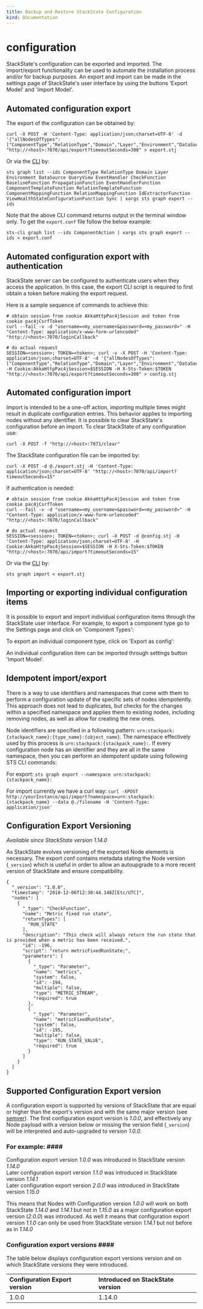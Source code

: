 ```yaml
---
title: Backup and Restore StackState Configuration
kind: Documentation
---
```


# configuration

StackState's configuration can be exported and imported. The import/export functionality can be used to automate the installation process and/or for backup purposes. An export and import can be made in the settings page of StackState's user interface by using the buttons 'Export Model' and 'Import Model'.

## Automated configuration export

The export of the configuration can be obtained by:

```text
curl -X POST -H 'Content-Type: application/json;charset=UTF-8' -d '{"allNodesOfTypes":["ComponentType","RelationType","Domain","Layer","Environment","DataSource","QueryView","EventHandler","CheckFunction","BaselineFunction","PropagationFunction","EventHandlerFunction","ComponentTemplateFunction","RelationTemplateFunction","ComponentMappingFunction","RelationMappingFunction","IdExtractorFunction","ViewHealthStateConfigurationFunction","Sync"]}' "http://<host>:7070/api/export?timeoutSeconds=300" > export.stj
```

Or via the [CLI](https://github.com/mpvvliet/stackstate-docs/tree/0f69067c340456b272cfe50e249f4f4ee680f8d9/setup/cli/README.md) by:

```text
sts graph list --ids ComponentType RelationType Domain Layer Environment DataSource QueryView EventHandler CheckFunction BaselineFunction PropagationFunction EventHandlerFunction ComponentTemplateFunction RelationTemplateFunction ComponentMappingFunction RelationMappingFunction IdExtractorFunction ViewHealthStateConfigurationFunction Sync | xargs sts graph export --ids
```

Note that the above CLI command returns output in the terminal window only. To get the `export.conf` file follow the below example:

```text
sts-cli graph list --ids ComponentAction | xargs sts graph export --ids < export.conf
```

## Automated configuration export with authentication

StackState server can be configured to authenticate users when they access the application. In this case, the export CLI script is required to first obtain a token before making the export request.

Here is a sample sequence of commands to achieve this:

```text
# obtain session from cookie AkkaHttpPac4jSession and token from cookie pac4jCsrfToken
curl --fail -v -d "username=<my_username>&password=<my_password>" -H "Content-Type: application/x-www-form-urlencoded" "http://<host>:7070/loginCallback"

# do actual request
SESSION=<session>; TOKEN=<token>; curl -v -X POST -H 'Content-Type: application/json;charset=UTF-8' -d '{"allNodesOfTypes":["ComponentType","RelationType","Domain","Layer","Environment","DataSource","QueryView","EventHandler","CheckFunction","BaselineFunction","PropagationFunction","EventHandlerFunction","ComponentTemplateFunction","RelationTemplateFunction","ComponentMappingFunction","RelationMappingFunction","IdExtractorFunction","ViewHealthStateConfigurationFunction","Sync"]}' -H Cookie:AkkaHttpPac4jSession=$SESSION -H X-Sts-Token:$TOKEN "http://<host>:7070/api/export?timeoutSeconds=300" > config.stj
```

## Automated configuration import

Import is intended to be a one-off action, importing multiple times might result in duplicate configuration entries. This behavior applies to importing nodes without any identifier. It is possible to clear StackState's configuration before an import. To clear StackState of any configuration use:

```text
curl -X POST -f "http://<host>:7071/clear"
```

The StackState configuration file can be imported by:

```text
curl -X POST -d @./export.stj -H 'Content-Type: application/json;charset=UTF-8' "http://<host>:7070/api/import?timeoutSeconds=15"
```

If authentication is needed:

```text
# obtain session from cookie AkkaHttpPac4jSession and token from cookie pac4jCsrfToken
curl --fail -v -d "username=<my_username>&password=<my_password>" -H "Content-Type: application/x-www-form-urlencoded" "http://<host>:7070/loginCallback"

# do actual request
SESSION=<session>; TOKEN=<token>; curl -X POST -d @config.stj -H 'Content-Type: application/json;charset=UTF-8' -H Cookie:AkkaHttpPac4jSession=$SESSION -H X-Sts-Token:$TOKEN "http://<host>:7070/api/import?timeoutSeconds=15"
```

Or via the [CLI](https://github.com/mpvvliet/stackstate-docs/tree/0f69067c340456b272cfe50e249f4f4ee680f8d9/setup/cli/README.md) by:

```text
sts graph import < export.stj
```

## Importing or exporting individual configuration items

It is possible to export and import individual configuration items through the StackState user interface. For example, to export a component type go to the Settings page and click on 'Component Types':

To export an individual component type, click on 'Export as config':

An individual configuration item can be imported through settings button 'Import Model'.

## Idempotent import/export

There is a way to use identifiers and namespaces that come with them to perform a configuration update of the specific sets of nodes idempotently. This approach does not lead to duplicates, but checks for the changes within a specified namespace and applies them to existing nodes, including removing nodes, as well as allow for creating the new ones.

Node identifiers are specified in a following pattern: `urn:stackpack:{stackpack_name}:{type_name}:{object_name}`. The namespace effectively used by this process is `urn:stackpack:{stackpack_name}:`. If every configuration node has an identifier and they are all in the same namespace, then you can perform an idempotent update using following STS CLI commands:

For export: `sts graph export --namespace urn:stackpack:{stackpack_name}:`

For import currently we have a curl way: `curl -XPOST http://yourInstance/api/import?namespace=urn:stackpack:{stackpack_name} --data @./filename -H 'Content-Type: application/json'`

## Configuration Export Versioning

_Available since StackState version 1.14.0_

As StackState evolves versioning of the exported Node elements is necessary. The export conf contains metadata stating the Node version \(`_version`\) which is useful in order to allow an autoupgrade to a more recent version of StackState and ensure compatibility.

```text
{
  "_version": "1.0.0",
  "timestamp": "2018-12-06T12:30:44.148Z[Etc/UTC]",
  "nodes": [
    {
      "_type": "CheckFunction",
      "name": "Metric fixed run state",
      "returnTypes": [
        "RUN_STATE"
      ],
      "description": "This check will always return the run state that is provided when a metric has been received.",
      "id": -196,
      "script": "return metricFixedRunState;",
      "parameters": [
        {
          "_type": "Parameter",
          "name": "metrics",
          "system": false,
          "id": -194,
          "multiple": false,
          "type": "METRIC_STREAM",
          "required": true
        },
        {
          "_type": "Parameter",
          "name": "metricFixedRunState",
          "system": false,
          "id": -195,
          "multiple": false,
          "type": "RUN_STATE_VALUE",
          "required": true
        }
      ]
    }
  ]
}
```

## Supported Configuration Export version

A configuration export is supported by versions of StackState that are equal or higher than the export's version and with the same major version \(see [semver](https://semver.org)\). The first configuration export version is _1.0.0_, and effectively any Node payload with a version below or missing the version field \(`_version`\) will be interpreted and auto-upgraded to version _1.0.0_.

### For example: \#\#\#\#

Configuration export version _1.0.0_ was introduced in StackState version _1.14.0_  
 Later configuration export version _1.1.0_ was introduced in StackState version _1.14.1_  
 Later configuration export version _2.0.0_ was introduced in StackState version _1.15.0_  


This means that Nodes with Configuration version _1.0.0_ will work on both StackState _1.14.0_ and _1.14.1_ but not in _1.15.0_ as a major configuration export version \(_2.0.0_\) was introduced. As well it means that configuration export version _1.1.0_ can only be used from StackState version _1.14.1_ but not before as in _1.14.0_

### Configuration export versions \#\#\#\#

The table below displays configuration export versions version and on which StackState versions they were introduced.

| Configuration Export version | Introduced on StackState version |
| :--- | :--- |
| 1.0.0 | 1.14.0 |

